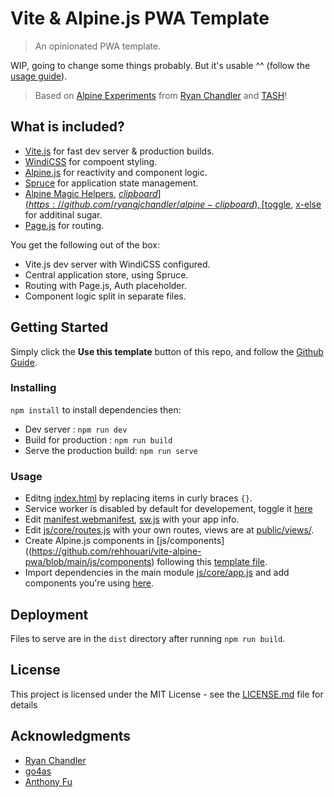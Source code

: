 # Vite & Alpine.js PWA Template

> An opinionated  PWA template.

WIP, going to change some things probably. But it's usable ^^ (follow the [usage guide](#usage)).

> Based on [Alpine Experiments](https://github.com/ryangjchandler/alpine-experiments) from [Ryan Chandler](https://github.com/ryangjchandler) and [TASH](https://github.com/go4cas/tash-starter-template)!

## What is included?

-   [Vite.js](https://vitejs.dev) for fast dev server & production builds.
-   [WindiCSS](https://windicss.org) for compoent styling.
-   [Alpine.js](https://github.com/alpinejs/alpine) for reactivity and component logic.
-   [Spruce](https://github.com/ryangjchandler/spruce) for application state management.
-   [Alpine Magic Helpers](https://github.com/KevinBatdorf/alpine-magic-helpers), [$clipboard](https://github.com/ryangjchandler/alpine-clipboard), [$toggle](https://github.com/ryangjchandler/alpine-toggle), [x-else](https://github.com/ryangjchandler/x-else) for additinal sugar.
-   [Page.js](https://github.com/visionmedia/page.js) for routing.

You get the following out of the box:
-	Vite.js dev server with WindiCSS configured.
-   Central application store, using Spruce.
-   Routing with Page.js, Auth placeholder.
-   Component logic split in separate files.

## Getting Started

Simply click the **Use this template** button of this repo, and follow the [Github Guide](https://docs.github.com/en/github/creating-cloning-and-archiving-repositories/creating-a-repository-from-a-template).

### Installing
`npm install` to install dependencies then:
-	Dev server : `npm run dev`
-	Build for production : `npm run build`
-	Serve the production build: `npm run serve`

### Usage
- Editng [index.html](https://github.com/rehhouari/vite-alpine-pwa/blob/main/index.html) by replacing items in curly braces `{}`.
- Service worker is disabled by default for developement, toggle it [here](https://github.com/rehhouari/vite-alpine-pwa/blob/main/index.html#L102)
- Edit [manifest.webmanifest](https://github.com/rehhouari/vite-alpine-pwa/blob/main/public/manifest.webmanifest), [sw.js](https://github.com/rehhouari/vite-alpine-pwa/blob/main/public/sw.js) with your app info.
- Edit [js/core/routes.js](https://github.com/rehhouari/vite-alpine-pwa/tree/main/js/core/routes.js) with your own routes, views are at [public/views/](https://github.com/rehhouari/vite-alpine-pwa/tree/main/public/views).
- Create Alpine.js components in [js/components]((https://github.com/rehhouari/vite-alpine-pwa/blob/main/js/components) following this [template file](https://github.com/rehhouari/vite-alpine-pwa/blob/main/js/components/component.js).
- Import dependencies in the main module [js/core/app.js](https://github.com/rehhouari/vite-alpine-pwa/tree/main/js/core/app.js) and add components you're using [here](https://github.com/rehhouari/vite-alpine-pwa/tree/main/public/views).

## Deployment

Files to serve are in the `dist` directory after running `npm run build`.

## License

This project is licensed under the MIT License - see the [LICENSE.md](LICENSE.md) file for details

## Acknowledgments

-   [Ryan Chandler](https://github.com/ryangjchandler)
-   [go4as](https://github.com/go4cas/tash-starter-template)
-   [Anthony Fu](https://github.com/antfu)
